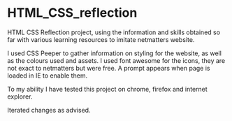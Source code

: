 # HTML_CSS_reflection

HTML CSS Reflection project, using the information and skills obtained so far with various learning resources to imitate netmatters website.

I used CSS Peeper to gather information on styling for the website, as well as the colours used and assets.
I used font awesome for the icons, they are not exact to netmatters but were free. A prompt appears when page is loaded in IE to enable them.

To my ability I have tested this project on chrome, firefox and internet explorer.

Iterated changes as advised.

